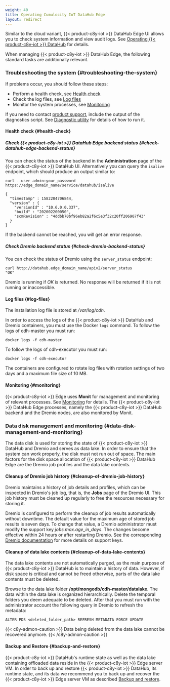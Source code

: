 ```yaml
---
weight: 40
title: Operating Cumulocity IoT DataHub Edge
layout: redirect
---
```


Similar to the cloud variant, {{< product-c8y-iot >}} DataHub Edge UI allows you to check system information and view audit logs. See [Operating {{< product-c8y-iot >}} DataHub](/datahub/operating-datahub) for details.

When managing {{< product-c8y-iot >}} DataHub Edge, the following standard tasks are additionally relevant.

### Troubleshooting the system {#troubleshooting-the-system}

If problems occur, you should follow these steps:

- Perform a health check, see [Health check](#health-check)
- Check the log files, see [Log files](#log-files)
- Monitor the system processes, see [Monitoring](#monitoring)

If you need to contact [product support](/additional-resources/contacting-support/), include the output of the diagnostics script. See [Diagnostic utility](/edge/operating-edge/#diagnostics) for details of how to run it.

#### Health check {#health-check}

##### Check {{< product-c8y-iot >}} DataHub Edge backend status {#check-datahub-edge-backend-status}

You can check the status of the backend in the **Administration** page of the {{< product-c8y-iot >}} DataHub UI. Alternatively you can query the `isalive` endpoint, which should produce an output similar to:

```shell
curl --user admin:your_password https://edge_domain_name/service/datahub/isalive

{
  "timestamp" : 1582204706844,
  "version" : {
    "versionId" : "10.6.0.0.337",
    "build" : "202002200050",
    "scmRevision" : "4ddbb70bf96eb82a2f6c5e3f32c20ff206907f43"
  }
}
```

If the backend cannot be reached, you will get an error response.

##### Check Dremio backend status {#check-dremio-backend-status}

You can check the status of Dremio using the `server_status` endpoint:

```shell
curl http://datahub.edge_domain_name/apiv2/server_status
"OK"
```
Dremio is running if *OK* is returned. No response will be returned if it is not running or inaccessible.

#### Log files {#log-files}

The installation log file is stored at */var/log/cdh*.

In order to access the logs of the {{< product-c8y-iot >}} DataHub and Dremio containers, you must use the Docker `logs` command. To follow the logs of cdh-master you must run:

```shell
docker logs -f cdh-master
```

 To follow the logs of cdh-executor you must run:

```shell
docker logs -f cdh-executor
```

The containers are configured to rotate log files with rotation settings of two days and a maximum file size of 10 MB.

#### Monitoring {#monitoring}
{{< product-c8y-iot >}} Edge uses **Monit** for management and monitoring of relevant processes. See [Monitoring](/edge-support/monitoring/) for details. The {{< product-c8y-iot >}} DataHub Edge processes, namely the {{< product-c8y-iot >}} DataHub backend and the Dremio nodes, are also monitored by Monit.

### Data disk management and monitoring {#data-disk-management-and-monitoring}

The data disk is used for storing the state of {{< product-c8y-iot >}} DataHub and Dremio and serves as data lake. In order to ensure that the system can work properly, the disk must not run out of space. The main factors for the disk space allocation of {{< product-c8y-iot >}} DataHub Edge are the Dremio job profiles and the data lake contents.

#### Cleanup of Dremio job history {#cleanup-of-dremio-job-history}

Dremio maintains a history of job details and profiles, which can be inspected in Dremio's job log, that is, the **Jobs** page of the Dremio UI. This job history must be cleaned up regularly to free the resources necessary for storing it.

Dremio is configured to perform the cleanup of job results automatically without downtime. The default value for the maximum age of stored job results is seven days. To change that value, a Dremio administrator must modify the support key *jobs.max.age_in_days*. The changes become effective within 24 hours or after restarting Dremio. See the corresponding [Dremio documentation](https://docs.dremio.com/current/admin/support-settings/) for more details on support keys.

#### Cleanup of data lake contents {#cleanup-of-data-lake-contents}

The data lake contents are not automatically purged, as the main purpose of {{< product-c8y-iot >}} DataHub is to maintain a history of data. However, if disk space is critical and cannot be freed otherwise, parts of the data lake contents must be deleted.

Browse to the data lake folder **/opt/mongodb/cdh-master/datalake**. The data within the data lake is organized hierarchically. Delete the temporal folders you deem adequate to be deleted. After that you must run with the administrator account the following query in Dremio to refresh the metadata:

```
ALTER PDS <deleted_folder_path> REFRESH METADATA FORCE UPDATE
```

{{< c8y-admon-caution >}}
Data being deleted from the data lake cannot be recovered anymore.
{{< /c8y-admon-caution >}}

#### Backup and Restore {#backup-and-restore}

{{< product-c8y-iot >}} DataHub's runtime state as well as the data lake containing offloaded data reside in the {{< product-c8y-iot >}} Edge server VM. In order to back up and restore {{< product-c8y-iot >}} DataHub, its runtime state, and its data we recommend you to back up and recover the {{< product-c8y-iot >}} Edge server VM as described [Backup and restore](/edge/backup-and-restore/).
